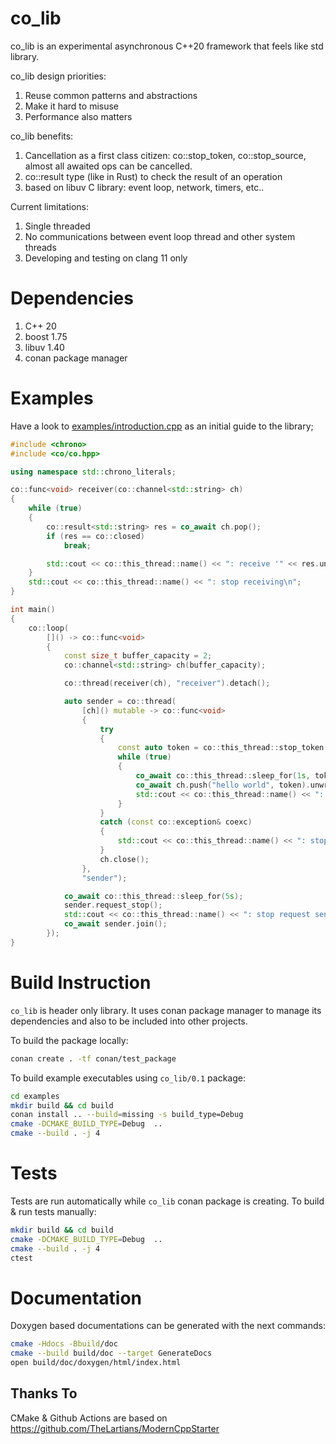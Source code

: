 # co_lib

co_lib is an experimental asynchronous C++20 framework that feels like std library.

co_lib design priorities:
1. Reuse common patterns and abstractions
2. Make it hard to misuse
3. Performance also matters

co_lib benefits:
1. Cancellation as a first class citizen: co::stop_token, co::stop_source, almost all awaited ops can be cancelled.
2. co::result<T> type (like in Rust) to check the result of an operation
3. based on libuv C library: event loop, network, timers, etc..

Current limitations:
1. Single threaded
2. No communications between event loop thread and other system threads
3. Developing and testing on clang 11 only

# Dependencies
1. C++ 20
2. boost 1.75
3. libuv 1.40
4. conan package manager

# Examples

Have a look to [examples/introduction.cpp](examples/introduction.cpp) as an initial guide to the library;

```cpp
#include <chrono>
#include <co/co.hpp>

using namespace std::chrono_literals;

co::func<void> receiver(co::channel<std::string> ch)
{
    while (true)
    {
        co::result<std::string> res = co_await ch.pop();
        if (res == co::closed)
            break;

        std::cout << co::this_thread::name() << ": receive '" << res.unwrap() << "'\n";
    }
    std::cout << co::this_thread::name() << ": stop receiving\n";
}

int main()
{
    co::loop(
        []() -> co::func<void>
        {
            const size_t buffer_capacity = 2;
            co::channel<std::string> ch(buffer_capacity);

            co::thread(receiver(ch), "receiver").detach();

            auto sender = co::thread(
                [ch]() mutable -> co::func<void>
                {
                    try
                    {
                        const auto token = co::this_thread::stop_token();
                        while (true)
                        {
                            co_await co::this_thread::sleep_for(1s, token).unwrap();
                            co_await ch.push("hello world", token).unwrap();
                            std::cout << co::this_thread::name() << ": send a value\n";
                        }
                    }
                    catch (const co::exception& coexc)
                    {
                        std::cout << co::this_thread::name() << ": stop sending - " << coexc << "\n";
                    }
                    ch.close();
                },
                "sender");

            co_await co::this_thread::sleep_for(5s);
            sender.request_stop();
            std::cout << co::this_thread::name() << ": stop request sent\n";
            co_await sender.join();
        });
}
```

# Build Instruction
`co_lib` is header only library. It uses conan package manager to manage its
dependencies and also to be included into other projects.

To build the package locally:

```bash
conan create . -tf conan/test_package
```

To build example executables using `co_lib/0.1` package:
```bash
cd examples
mkdir build && cd build
conan install .. --build=missing -s build_type=Debug
cmake -DCMAKE_BUILD_TYPE=Debug  ..
cmake --build . -j 4
```

# Tests
Tests are run automatically while `co_lib` conan package is creating. To
build & run tests manually:

```bash
mkdir build && cd build
cmake -DCMAKE_BUILD_TYPE=Debug  ..
cmake --build . -j 4
ctest
```

# Documentation
Doxygen based documentations can be generated with the next commands:

```bash
cmake -Hdocs -Bbuild/doc
cmake --build build/doc --target GenerateDocs
open build/doc/doxygen/html/index.html
```

## Thanks To
CMake & Github Actions are based on https://github.com/TheLartians/ModernCppStarter
